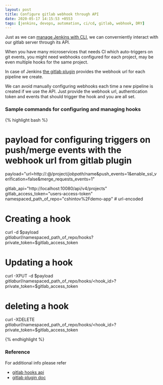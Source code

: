 ```yaml
---
layout: post
title: Configure gitlab webhook through API
date: 2020-05-17 14:15:53 +0553
tags: [jenkins, devops, automation, ci/cd, gitlab, webhook, DRY]
---
```


Just as we can [manage Jenkins with CLI], we can converniently interact with our gitlab server through 
its API.

When you have many microservices that needs CI which auto-triggers on git events, you might need webhooks 
configured for each project, may be even multiple hooks for the same project. 

In case of Jenkins [the gitlab plugin] provides the webhook url for each pipeline we create.

We can avoid manually configuring webhooks each time a new pipeline is created if we use the API. Just 
provide the webhook url, authentication token and events that should trigger the hook and you
are all set.

### Sample commands for configuring and managing hooks
{% highlight bash %}

# payload for configuring triggers on push/merge events with the webhook url from gitlab plugin
payload="url=http://<jenkins-user>:<jenkins-api-token>@<jenkins-url>/project/$jobpath/$name&push_events=1&enable_ssl_verification=false&merge_requests_events=1"

gitlab_api="http://localhost:10080/api/v4/projects"
gitlab_access_token="users-access-token"
namespaced_path_of_repo="cshintov%2Fdemo-app" # url-encoded

# Creating a hook
curl -d $payload \
    $gitlaburl/$namespaced_path_of_repo/hooks?private_token=$gitlab_access_token

# Updating a hook
curl -XPUT -d $payload \
    $gitlaburl/$namespaced_path_of_repo/hooks/<hook_id>?private_token=$gitlab_access_token

# deleting a hook
curl -XDELETE \
    $gitlaburl/$namespaced_path_of_repo/hooks/<hook_id>?private_token=$gitlab_access_token

{% endhighlight %}

### Reference
For additional info please refer 
* [gitlab hooks api] 
* [gitlab plugin doc] 

[Gitlab Hooks API]: https://docs.gitlab.com/ee/api/projects.html#hooks
[Manage Jenkins with CLI]: https://shendao.in/2020/05/17/manage-jenkins-with-cli.html
[The Gitlab Plugin]: https://plugins.jenkins.io/gitlab-plugin
[Gitlab plugin doc]: https://github.com/jenkinsci/gitlab-plugin/blob/master/README.md
